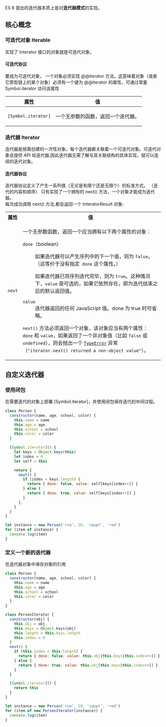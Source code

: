 ES 6 提出的迭代器本质上是对**迭代器模式**的实现。

## 核心概念

### 可迭代对象 Iterable

实现了 Interator 接口的对象就是可迭代对象。

#### 可迭代协议

要成为可迭代对象， 一个对象必须实现 @@iterator 方法。这意味着对象（或者它原型链上的某个对象）必须有一个键为 @@iterator 的属性，可通过常量 Symbol.iterator 访问该属性

<table class="standard-table">
 <thead>
  <tr>
   <th scope="col">属性</th>
   <th scope="col">值</th>
  </tr>
 </thead>
 <tbody>
  <tr>
   <td><code>[Symbol.iterator]</code></td>
   <td>
    <p>一个无参数的函数，返回一个迭代器。</p>
   </td>
  </tr>
 </tbody>
</table>

### 迭代器 Iterator

迭代器是按需创建的一次性对象，每个迭代器都关联着一个可迭代对象。可迭代对象会提供 API 给迭代器,因此迭代器无需了解与其关联结构的具体实现，就可以连续的迭代对象。

#### 迭代器协议

迭代器协议定义了产生一系列值（无论是有限个还是无限个）的标准方式。 （迭代的内容和顺序）
只有实现了一个拥有的 next() 方法，一个对象才能成为迭代器。  
每次成功调用 next() 方法,都会返回一个 InteratorResult 对象:

<table class="standard-table">
 <tbody>
  <tr>
   <th scope="col">属性</th>
   <th scope="col">值</th>
  </tr>
  <tr>
   <td><code>next</code></td>
   <td>
    <p>一个无参数函数，返回一个应当拥有以下两个属性的对象：</p>
    <dl>
     <dt><code>done</code>（boolean）</dt>
     <dd>
     <p>如果迭代器可以产生序列中的下一个值，则为 <code>false</code>。（这等价于没有指定&nbsp; <code>done</code> 这个属性。）</p>
     <p>如果迭代器已将序列迭代完毕，则为 <code>true</code>。这种情况下，<code>value</code> 是可选的，如果它依然存在，即为迭代结束之后的默认返回值。</p>
     </dd>
     <dt><code>value</code></dt>
     <dd>迭代器返回的任何 JavaScript 值。done 为 true 时可省略。</dd>
    </dl>
    <p><code>next()</code>&nbsp;方法必须返回一个对象，该对象应当有两个属性： <code>done</code> 和 <code>value</code>，如果返回了一个非对象值（比如 <code>false</code> 或 <code>undefined</code>），则会抛出一个 <a href="/zh-CN/docs/Web/JavaScript/Reference/Global_Objects/TypeError"><code>TypeError</code></a> 异常（<code>"iterator.next() returned a non-object value"</code>）。</p>
   </td>
  </tr>
 </tbody>
</table>

## 自定义迭代器

### 使用闭包

在需要迭代的对象上部署 [Symbol.iterator]，并使用闭包保存迭代的中间过程。

```js
class Person {
  constructor(name, age, school, color) {
    this.name = name
    this.age = age
    this.school = school
    this.color = color
  }

  [Symbol.iterator]() {
    let keys = Object.keys(this)
    let index = 0
    let self = this

    return {
      next() {
        if (index < keys.length) {
          return { done: false, value: self[keys[index++]] }
        } else {
          return { done: true, value: self[keys[index++]] }
        }
      },
    }
  }
}

let instance = new Person('rcw', 20, 'cqupt', 'red')
for (item of instance) {
  console.log(item)
}
```

### 定义一个新的迭代器

在迭代器对象中保存对象的引用

```js
class Person {
  constructor(name, age, school, color) {
    this.name = name
    this.age = age
    this.school = school
    this.color = color
  }
}

class PersonIterator {
  constructor(obj) {
    this.obj = obj
    this.keys = Object.keys(obj)
    this.length = this.keys.length
    this.index = 0
  }
  next() {
    if (this.index < this.length) {
      return { done: false, value: this.obj[this.keys[this.index++]] }
    } else {
      return { done: true, value: this.obj[this.keys[this.index++]] }
    }
  }

  [Symbol.iterator]() {
    return this
  }
}

let instance = new Person('rcw', 20, 'cqupt', 'red')
for (item of new PersonIterator(instance)) {
  console.log(item)
}
```
